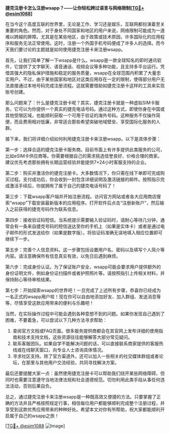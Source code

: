 **捷克注册卡怎么注册wsapp？——让你轻松跨过语言与网络限制[[TG💪+ @esim1088](https://t.me/s/esim1088)]**

在当今这个高度互联的世界里，无论是工作、学习还是娱乐，互联网都扮演着至关重要的角色。然而，对于身处不同国家和地区的用户来说，网络限制可能成为一道难以跨越的屏障。尤其是在某些地区，由于政策或技术原因，许多国际化的应用程序和服务无法正常使用。这时，注册一个外国手机号码便成了许多人的选择。而今天我们要讨论的主题就是如何使用捷克注册卡来注册wsapp。

首先，让我们简单了解一下wsapp是什么。wsapp是一款全球知名的即时通讯软件，它提供了文字聊天、语音通话、视频会议等多种功能，且支持多平台运行。凭借其强大的隐私保护措施和稳定的服务质量，wsapp在全球范围内积累了大量忠实用户。不过，由于某些国家和地区对这类应用存在一定的限制，使得部分用户无法直接通过本地号码完成注册流程。这就需要借助如捷克注册卡这样的工具来实现账号创建。

那么问题来了：什么是捷克注册卡呢？其实，捷克注册卡就是一种虚拟SIM卡服务，它可以为你提供一个真实的捷克电话号码。通过这种方式，即使你身在中国或其他受限区域，也能顺利获取一个可用于验证的海外号码。这种服务不仅操作简便，而且费用相对低廉，非常适合那些希望突破地域壁垒、享受国际化服务的人群。

接下来，我们将详细介绍如何利用捷克注册卡来注册wsapp。以下是具体步骤：

第一步：选择合适的捷克注册卡服务商。目前市面上有许多提供此类服务的公司，比如eSIM卡供应商等。你需要根据自己的需求挑选信誉良好、价格合理的商家。建议优先考虑那些拥有长期运营经验并能提供7×24小时客服支持的企业。

第二步：购买并激活你的捷克注册卡。大多数情况下，你只需在线下单即可完成购买过程。支付成功后，你会收到一封包含详细说明及激活链接的邮件。按照指示完成激活手续后，你就拥有了属于自己的捷克电话号码了！

第三步：下载wsapp客户端并开始注册流程。访问官方网站或者各大应用商店搜索“wsapp”下载安装最新版本的应用程序。打开软件后点击“注册新账户”，然后输入之前获得的捷克号码作为联系信息。

第四步：接收验证码短信。当系统提示需要输入验证码时，请耐心等待几分钟，通常会有一条来自捷克号码的短信送达至你的手机上（如果是实体卡）或者是通过电子邮件的形式发送给你（如果是数字版）。将验证码准确无误地填入相应位置即可继续下一步。

第五步：完善个人信息资料。这一步骤包括设置用户名、密码以及填写个人简介等内容。请注意确保所有信息真实有效，以免日后遇到麻烦。

第六步：完成身份认证。为了保证账户安全，wsapp可能会要求用户提供额外的身份证明文件，例如身份证扫描件或者护照照片等。请按照指引上传相关材料，并保持耐心等待审核结果。

第七步：开始探索wsapp的世界吧！一旦完成了上述所有步骤，恭喜你已经成为一名正式的wsapp用户啦！现在你可以自由地添加好友、加入群组、发送消息等等，尽情享受这款应用带来的便利与乐趣吧！

当然，在实际操作过程中可能会遇到各种意想不到的问题。如果你发现自己遇到了困难，不要着急，可以尝试以下几种方法寻求帮助：

1. 查阅官方文档或FAQ页面。很多服务提供商都会在其官网上发布详细的使用指南和技术支持文档，这些资源往往能够解答大部分常见疑问。
2. 联系客服团队。如果自学不能解决问题的话，可以直接联系商家提供的客服热线或在线聊天窗口，向专业人士咨询具体情况。
3. 寻求社区支持。除了官方渠道外，还可以加入一些相关的社交媒体群组或者论坛，在那里与其他用户交流经验，共同寻找解决方案。

最后还要提醒大家一点：虽然使用捷克注册卡可以帮助我们绕开某些网络障碍，但同时也需要注意遵守当地法律法规和社会道德规范。切勿利用此类手段从事任何违法活动，否则后果自负。

总之，通过捷克注册卡来注册wsapp是一种既高效又便捷的方法。只要掌握了正确的方法并且严格按照规定行事，相信每位用户都能够顺利完成整个注册过程，并享受到这款优秀应用带来的种种好处。希望本文对你有所帮助，祝大家都能顺利开启属于自己的wsapp之旅！

[[TG💪+ @esim1088](https://t.me/s/esim1088) ![Image](https://i.postimg.cc/4NQfJmqS/Snipaste-2025-05-13-00-14-12.png)]